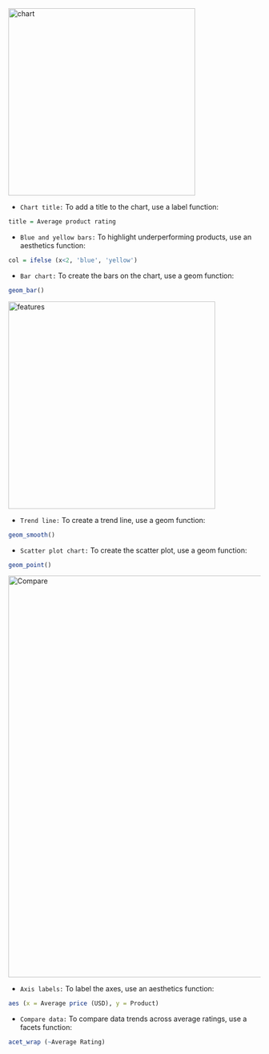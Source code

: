 <img width="373" alt="chart" src="https://user-images.githubusercontent.com/109593672/233394960-cc41d296-fb5a-45c5-9051-d01b9de80a7a.PNG">

- `Chart title:` To add a title to the chart, use a label function: 
```r
title = Average product rating
```
- `Blue and yellow bars:` To highlight underperforming products, use an aesthetics function: 
```r
col = ifelse (x<2, 'blue', 'yellow')
```
- `Bar chart:` To create the bars on the chart, use a geom function: 
```r
geom_bar()
```

<img width="413" alt="features" src="https://user-images.githubusercontent.com/109593672/233396324-1d30befb-b3e8-4423-a4b8-970a945741c3.PNG">

- `Trend line:` To create a trend line, use a geom function: 
```r
geom_smooth()
```
- `Scatter plot chart:` To create the scatter plot, use a geom function: 
```r
geom_point()
```
<img width="800" alt="Compare" src="https://user-images.githubusercontent.com/109593672/233397139-c563637b-495e-4410-9dd8-e0f9ca0551d7.PNG">

- `Axis labels:` To label the axes, use an aesthetics function: 
```r
aes (x = Average price (USD), y = Product)
```
- `Compare data:` To compare data trends across average ratings, use a facets function: 
```r
acet_wrap (~Average Rating)
```

